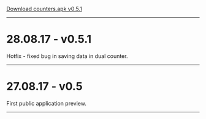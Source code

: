 [Download counters.apk v0.5.1](https://github.com/blali733/Counters/releases/download/v0.5.1/counters-signed-0.5.1.apk)
* * *

# [](#header-1)28.08.17 - v0.5.1
Hotfix - fixed bug in saving data in dual counter.
* * *

# [](#header-1)27.08.17 - v0.5
First public application preview.
* * *